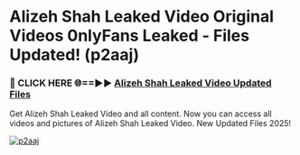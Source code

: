 # Alizeh Shah Leaked Video Original Videos 0nlyFans Leaked - Files Updated! (p2aaj)

<h3>🔴 CLICK HERE 🌐==►► <a href="https://tinyurl.com/2m67pmp6" rel="nofollow">Alizeh Shah Leaked Video Updated Files</a></h3>

Get Alizeh Shah Leaked Video and all content. Now you can access all videos and pictures of Alizeh Shah Leaked Video. New Updated Files 2025!

[![p2aaj](https://i.imgur.com/H4QAA4z.gif)](https://tinyurl.com/2m67pmp6)